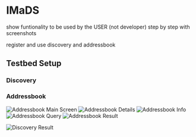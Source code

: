 # IMaDS

show funtionality to be used by the USER (not developer) step by step with screenshots

register and use discovery and addressbook

## Testbed Setup

### Discovery

### Addressbook

![Addressbook Main Screen](https://github.com/reTHINK-project/specs/blob/master/tests/discovery/ab-main.png)
![Addressbook Details](https://github.com/reTHINK-project/specs/blob/master/tests/discovery/ab-details.png)
![Addressbook Info](https://github.com/reTHINK-project/specs/blob/master/tests/discovery/ab-info.png)
![Addressbook Query](https://github.com/reTHINK-project/specs/blob/master/tests/discovery/ab-query.png)
![Addressbook Result](https://github.com/reTHINK-project/specs/blob/master/tests/discovery/ab-result.png)

![Discovery Result](https://github.com/reTHINK-project/specs/blob/master/tests/discovery/ab-result.png)
